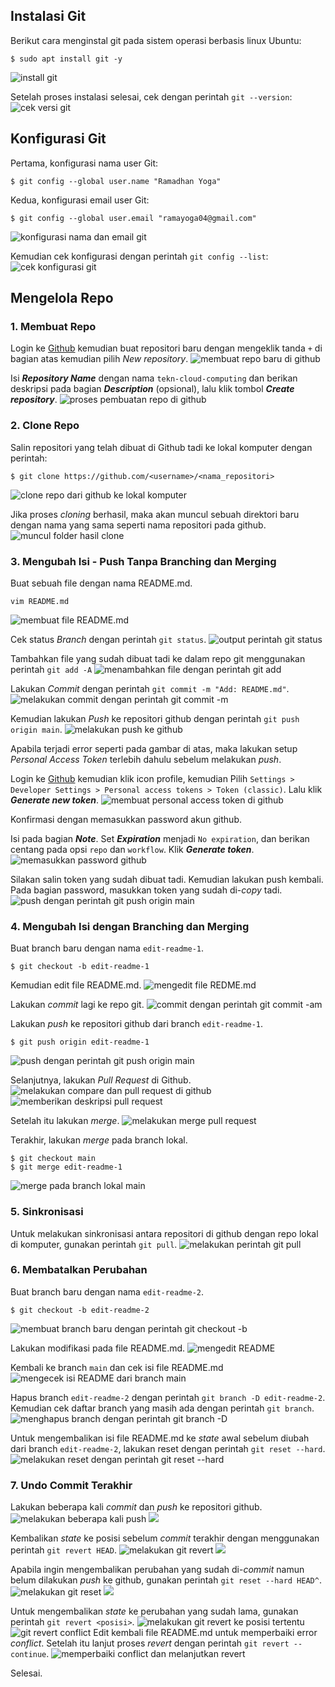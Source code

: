 ## Instalasi Git
Berikut cara menginstal git pada sistem operasi berbasis linux Ubuntu:
```
$ sudo apt install git -y
```
![install git](./01-install-git.png)

Setelah proses instalasi selesai, cek dengan perintah `git --version`:
![cek versi git](./02-git-version.png)

## Konfigurasi Git
Pertama, konfigurasi nama user Git:
```
$ git config --global user.name "Ramadhan Yoga"
```
Kedua, konfigurasi email user Git:
```
$ git config --global user.email "ramayoga04@gmail.com"
```
![konfigurasi nama dan email git](./03-git-config.png)

Kemudian cek konfigurasi dengan perintah `git config --list`:
![cek konfigurasi git](./04-git-config-list.png)

## Mengelola Repo
### 1. Membuat Repo
Login ke [Github](https://www.github.com) kemudian buat repositori baru dengan mengeklik tanda `+` di bagian atas kemudian pilih *New repository*.
![membuat repo baru di github](./05-create-new-repo.png)

Isi *__Repository Name__* dengan nama `tekn-cloud-computing` dan berikan deskripsi pada bagian *__Description__* (opsional), lalu klik tombol *__Create repository__*.
![proses pembuatan repo di github](./06-create-repository.png)

### 2. Clone Repo
Salin repositori yang telah dibuat di Github tadi ke lokal komputer dengan perintah:
```
$ git clone https://github.com/<username>/<nama_repositori>
```
![clone repo dari github ke lokal komputer](./07-clone-repo.png)

Jika proses *cloning* berhasil, maka akan muncul sebuah direktori baru dengan nama yang sama seperti nama repositori pada github.
![muncul folder hasil clone](./08-check-folder.png)

### 3. Mengubah Isi - Push Tanpa Branching dan Merging
Buat sebuah file dengan nama README.md.
```
vim README.md
```
![membuat file README.md](./09-create-readme.png)

Cek status *Branch* dengan perintah `git status`.
![output perintah git status](./10-git-status.png)

Tambahkan file yang sudah dibuat tadi ke dalam repo git menggunakan perintah `git add -A`
![menambahkan file dengan perintah git add](./11-git-add.png)

Lakukan *Commit* dengan perintah `git commit -m "Add: README.md"`.
![melakukan commit dengan perintah git commit -m](./12-git-commit.png)

Kemudian lakukan *Push* ke repositori github dengan perintah `git push origin main`.
![melakukan push ke github](./13-git-push-error.png)

Apabila terjadi error seperti pada gambar di atas, maka lakukan setup *Personal Access Token* terlebih dahulu sebelum melakukan *push*.

Login ke [Github](https://github.com) kemudian klik icon profile, kemudian Pilih `Settings > Developer Settings > Personal access tokens > Token (classic)`. Lalu klik *__Generate new token__*.
![membuat personal access token di github](./14-personal-access-token.png)

Konfirmasi dengan memasukkan password akun github.

Isi pada bagian *__Note__*. Set *__Expiration__* menjadi `No expiration`, dan berikan centang pada opsi `repo` dan `workflow`. Klik *__Generate token__*.
![memasukkan password github](./15-new-personal-access-token.png)

Silakan salin token yang sudah dibuat tadi. Kemudian lakukan push kembali. Pada bagian password, masukkan token yang sudah di-*copy* tadi.
![push dengan perintah git push origin main](./16-git-push-success.png)

### 4. Mengubah Isi dengan Branching dan Merging
Buat branch baru dengan nama `edit-readme-1`.
```
$ git checkout -b edit-readme-1
```

Kemudian edit file README.md.
![mengedit file REDME.md](./17-edit-readme.png)

Lakukan *commit* lagi ke repo git.
![commit dengan perintah git commit -am](./18-git-commit.png)

Lakukan *push* ke repositori github dari branch `edit-readme-1`.
```
$ git push origin edit-readme-1
```
![push dengan perintah git push origin main](./19-git-push.png)

Selanjutnya, lakukan *Pull Request* di Github.
![melakukan compare dan pull request di github](./20-compare-pull-request.png)
![memberikan deskripsi pull request](./21-create-pull-request.png)

Setelah itu lakukan *merge*.
![melakukan merge pull request](./22-merge-pull-request.png)

Terakhir, lakukan *merge* pada branch lokal.
```
$ git checkout main
$ git merge edit-readme-1
```
![merge pada branch lokal main](./23-merge-main.png)

### 5. Sinkronisasi
Untuk melakukan sinkronisasi antara repositori di github dengan repo lokal di komputer, gunakan perintah `git pull`.
![melakukan perintah git pull](./24-git-pull.png)

### 6. Membatalkan Perubahan
Buat branch baru dengan nama `edit-readme-2`.
```
$ git checkout -b edit-readme-2
```
![membuat branch baru dengan perintah git checkout -b](./25-create-new-branch.png)

Lakukan modifikasi pada file README.md.
![mengedit README](./26-edit-readme.png)

Kembali ke branch `main` dan cek isi file README.md
![mengecek isi README dari branch main](./27-git-checkout-main.png)

Hapus branch `edit-readme-2` dengan perintah `git branch -D edit-readme-2`. Kemudian cek daftar branch yang masih ada dengan perintah `git branch`.
![menghapus branch dengan perintah git branch -D](./28-delete-branch.png)

Untuk mengembalikan isi file README.md ke *state* awal sebelum diubah dari branch `edit-readme-2`, lakukan reset dengan perintah `git reset --hard`.
![melakukan reset dengan perintah git reset --hard](./29-git-reset.png)

### 7. Undo Commit Terakhir
Lakukan beberapa kali *commit* dan *push* ke repositori github.
![melakukan beberapa kali push](./30-git-push.png)
![](./31-git-log.png)

Kembalikan *state* ke posisi sebelum *commit* terakhir dengan menggunakan perintah `git revert HEAD`.
![melakukan git revert](./32-git-revert.png)
![](./33-cat-readme.png)

Apabila ingin mengembalikan perubahan yang sudah di-*commit* namun belum dilakukan *push* ke github, gunakan perintah `git reset --hard HEAD^`.
![melakukan git reset](./34-git-reset-head.png)
![](./35-cat-readme.png)

Untuk mengembalikan *state* ke perubahan yang sudah lama, gunakan perintah `git revert <posisi>`.
![melakukan git revert ke posisi tertentu](./36-git-revert.png)
![git revert conflict](./37-git-revert-error.png)
Edit kembali file README.md untuk memperbaiki error *conflict*. Setelah itu lanjut proses *revert* dengan perintah `git revert --continue`.
![memperbaiki conflict dan melanjutkan revert](./38-solve-merge-conflict.png)

Selesai.